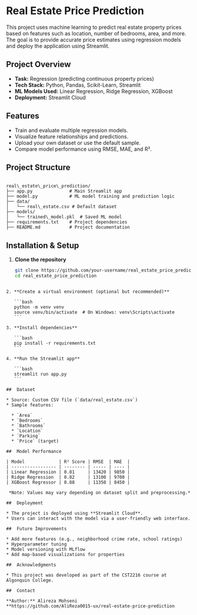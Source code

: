 #  Real Estate Price Prediction

This project uses machine learning to predict real estate property prices based on features such as location, number of bedrooms, area, and more. The goal is to provide accurate price estimates using regression models and deploy the application using Streamlit.

##  Project Overview

- **Task:** Regression (predicting continuous property prices)
- **Tech Stack:** Python, Pandas, Scikit-Learn, Streamlit
- **ML Models Used:** Linear Regression, Ridge Regression, XGBoost
- **Deployment:** Streamlit Cloud

##  Features

- Train and evaluate multiple regression models.
- Visualize feature relationships and predictions.
- Upload your own dataset or use the default sample.
- Compare model performance using RMSE, MAE, and R².

##  Project Structure

```

real\_estate\_price\_prediction/
├── app.py              # Main Streamlit app
├── model.py            # ML model training and prediction logic
├── data/
│   └── real\_estate.csv # Default dataset
├── models/
│   └── trained\_model.pkl  # Saved ML model
├── requirements.txt    # Project dependencies
├── README.md           # Project documentation

````

##  Installation & Setup

1. **Clone the repository**
   ```bash
   git clone https://github.com/your-username/real_estate_price_prediction.git
   cd real_estate_price_prediction
````

2. **Create a virtual environment (optional but recommended)**

   ```bash
   python -m venv venv
   source venv/bin/activate  # On Windows: venv\Scripts\activate
   ```

3. **Install dependencies**

   ```bash
   pip install -r requirements.txt
   ```

4. **Run the Streamlit app**

   ```bash
   streamlit run app.py
   ```

##  Dataset

* Source: Custom CSV file (`data/real_estate.csv`)
* Sample features:

  * `Area`
  * `Bedrooms`
  * `Bathrooms`
  * `Location`
  * `Parking`
  * `Price` (target)

##  Model Performance

| Model             | R² Score | RMSE  | MAE  |
| ----------------- | -------- | ----- | ---- |
| Linear Regression | 0.81     | 13420 | 9850 |
| Ridge Regression  | 0.82     | 13100 | 9700 |
| XGBoost Regressor | 0.88     | 11350 | 8450 |

 *Note: Values may vary depending on dataset split and preprocessing.*

##  Deployment

* The project is deployed using **Streamlit Cloud**.
* Users can interact with the model via a user-friendly web interface.

##  Future Improvements

* Add more features (e.g., neighborhood crime rate, school ratings)
* Hyperparameter tuning
* Model versioning with MLflow
* Add map-based visualizations for properties

##  Acknowledgments

* This project was developed as part of the CST2216 course at Algonquin College.

##  Contact

**Author:** Alireza Mohseni
**https://github.com/AliReza0015-ux/real-estate-price-prediction
